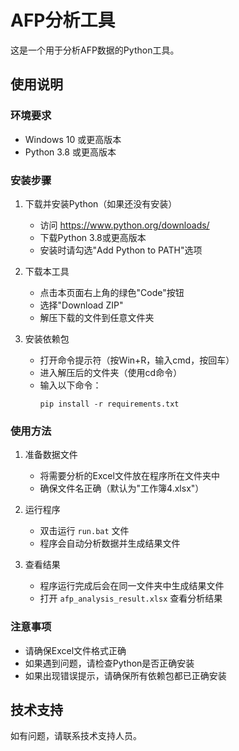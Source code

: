 # AFP分析工具

这是一个用于分析AFP数据的Python工具。

## 使用说明

### 环境要求
- Windows 10 或更高版本
- Python 3.8 或更高版本

### 安装步骤
1. 下载并安装Python（如果还没有安装）
   - 访问 https://www.python.org/downloads/
   - 下载Python 3.8或更高版本
   - 安装时请勾选"Add Python to PATH"选项

2. 下载本工具
   - 点击本页面右上角的绿色"Code"按钮
   - 选择"Download ZIP"
   - 解压下载的文件到任意文件夹

3. 安装依赖包
   - 打开命令提示符（按Win+R，输入cmd，按回车）
   - 进入解压后的文件夹（使用cd命令）
   - 输入以下命令：
     ```
     pip install -r requirements.txt
     ```

### 使用方法
1. 准备数据文件
   - 将需要分析的Excel文件放在程序所在文件夹中
   - 确保文件名正确（默认为"工作簿4.xlsx"）

2. 运行程序
   - 双击运行 `run.bat` 文件
   - 程序会自动分析数据并生成结果文件

3. 查看结果
   - 程序运行完成后会在同一文件夹中生成结果文件
   - 打开 `afp_analysis_result.xlsx` 查看分析结果

### 注意事项
- 请确保Excel文件格式正确
- 如果遇到问题，请检查Python是否正确安装
- 如果出现错误提示，请确保所有依赖包都已正确安装

## 技术支持
如有问题，请联系技术支持人员。 